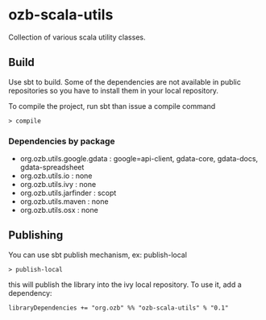 # ozb-scala-utils

Collection of various scala utility classes.

## Build

Use sbt to build.
Some of the dependencies are not available in public repositories so you
have to install them in your local repository.

To compile the project, run sbt than issue a compile command

`> compile`

### Dependencies by package

- org.ozb.utils.google.gdata : google=api-client, gdata-core, gdata-docs, gdata-spreadsheet
- org.ozb.utils.io  : none
- org.ozb.utils.ivy : none
- org.ozb.utils.jarfinder : scopt
- org.ozb.utils.maven : none
- org.ozb.utils.osx : none

## Publishing

You can use sbt publish mechanism, ex: publish-local

`> publish-local`

this will publish the library into the ivy local repository.
To use it, add a dependency:

`libraryDependencies += "org.ozb" %% "ozb-scala-utils" % "0.1"`
